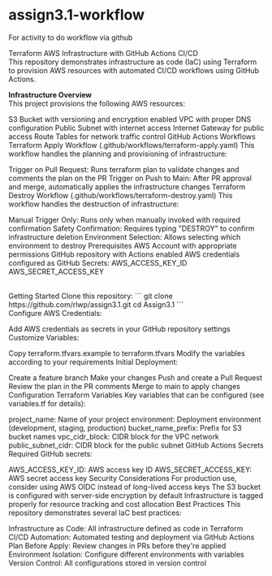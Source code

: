 # assign3.1-workflow
For activity to do workflow via github

Terraform AWS Infrastructure with GitHub Actions CI/CD <br>
This repository demonstrates infrastructure as code (IaC) using Terraform to provision AWS resources with automated CI/CD workflows using GitHub Actions.

<b>Infrastructure Overview</b>
<br>
This project provisions the following AWS resources:

S3 Bucket with versioning and encryption enabled
VPC with proper DNS configuration
Public Subnet with internet access
Internet Gateway for public access
Route Tables for network traffic control
GitHub Actions Workflows
Terraform Apply Workflow (.github/workflows/terraform-apply.yaml)
This workflow handles the planning and provisioning of infrastructure:

Trigger on Pull Request: Runs terraform plan to validate changes and comments the plan on the PR
Trigger on Push to Main: After PR approval and merge, automatically applies the infrastructure changes
Terraform Destroy Workflow (.github/workflows/terraform-destroy.yaml)
This workflow handles the destruction of infrastructure:

Manual Trigger Only: Runs only when manually invoked with required confirmation
Safety Confirmation: Requires typing "DESTROY" to confirm infrastructure deletion
Environment Selection: Allows selecting which environment to destroy
Prerequisites
AWS Account with appropriate permissions
GitHub repository with Actions enabled
AWS credentials configured as GitHub Secrets:
AWS_ACCESS_KEY_ID
AWS_SECRET_ACCESS_KEY

<br>
Getting Started
Clone this repository:
```
git clone https://github.com/rlwp/assign3.1.git
cd Assign3.1
```

<br>
Configure AWS Credentials:

Add AWS credentials as secrets in your GitHub repository settings
Customize Variables:

Copy terraform.tfvars.example to terraform.tfvars
Modify the variables according to your requirements
Initial Deployment:

Create a feature branch
Make your changes
Push and create a Pull Request
Review the plan in the PR comments
Merge to main to apply changes
Configuration
Terraform Variables
Key variables that can be configured (see variables.tf for details):

project_name: Name of your project
environment: Deployment environment (development, staging, production)
bucket_name_prefix: Prefix for S3 bucket names
vpc_cidr_block: CIDR block for the VPC network
public_subnet_cidr: CIDR block for the public subnet
GitHub Actions Secrets
Required GitHub secrets:

AWS_ACCESS_KEY_ID: AWS access key ID
AWS_SECRET_ACCESS_KEY: AWS secret access key
Security Considerations
For production use, consider using AWS OIDC instead of long-lived access keys
The S3 bucket is configured with server-side encryption by default
Infrastructure is tagged properly for resource tracking and cost allocation
Best Practices
This repository demonstrates several IaC best practices:

Infrastructure as Code: All infrastructure defined as code in Terraform
CI/CD Automation: Automated testing and deployment via GitHub Actions
Plan Before Apply: Review changes in PRs before they're applied
Environment Isolation: Configure different environments with variables
Version Control: All configurations stored in version control
